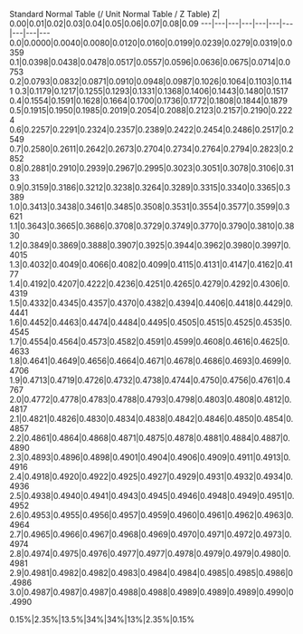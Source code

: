 Standard Normal Table (/ Unit Normal Table / Z Table)
Z| 0.00|0.01|0.02|0.03|0.04|0.05|0.06|0.07|0.08|0.09
---|---|---|---|---|---|---|---|---|---
0.0|0.0000|0.0040|0.0080|0.0120|0.0160|0.0199|0.0239|0.0279|0.0319|0.0359
0.1|0.0398|0.0438|0.0478|0.0517|0.0557|0.0596|0.0636|0.0675|0.0714|0.0753
0.2|0.0793|0.0832|0.0871|0.0910|0.0948|0.0987|0.1026|0.1064|0.1103|0.1141
0.3|0.1179|0.1217|0.1255|0.1293|0.1331|0.1368|0.1406|0.1443|0.1480|0.1517
0.4|0.1554|0.1591|0.1628|0.1664|0.1700|0.1736|0.1772|0.1808|0.1844|0.1879
0.5|0.1915|0.1950|0.1985|0.2019|0.2054|0.2088|0.2123|0.2157|0.2190|0.2224
0.6|0.2257|0.2291|0.2324|0.2357|0.2389|0.2422|0.2454|0.2486|0.2517|0.2549
0.7|0.2580|0.2611|0.2642|0.2673|0.2704|0.2734|0.2764|0.2794|0.2823|0.2852
0.8|0.2881|0.2910|0.2939|0.2967|0.2995|0.3023|0.3051|0.3078|0.3106|0.3133
0.9|0.3159|0.3186|0.3212|0.3238|0.3264|0.3289|0.3315|0.3340|0.3365|0.3389
1.0|0.3413|0.3438|0.3461|0.3485|0.3508|0.3531|0.3554|0.3577|0.3599|0.3621
1.1|0.3643|0.3665|0.3686|0.3708|0.3729|0.3749|0.3770|0.3790|0.3810|0.3830
1.2|0.3849|0.3869|0.3888|0.3907|0.3925|0.3944|0.3962|0.3980|0.3997|0.4015
1.3|0.4032|0.4049|0.4066|0.4082|0.4099|0.4115|0.4131|0.4147|0.4162|0.4177
1.4|0.4192|0.4207|0.4222|0.4236|0.4251|0.4265|0.4279|0.4292|0.4306|0.4319
1.5|0.4332|0.4345|0.4357|0.4370|0.4382|0.4394|0.4406|0.4418|0.4429|0.4441
1.6|0.4452|0.4463|0.4474|0.4484|0.4495|0.4505|0.4515|0.4525|0.4535|0.4545
1.7|0.4554|0.4564|0.4573|0.4582|0.4591|0.4599|0.4608|0.4616|0.4625|0.4633
1.8|0.4641|0.4649|0.4656|0.4664|0.4671|0.4678|0.4686|0.4693|0.4699|0.4706
1.9|0.4713|0.4719|0.4726|0.4732|0.4738|0.4744|0.4750|0.4756|0.4761|0.4767
2.0|0.4772|0.4778|0.4783|0.4788|0.4793|0.4798|0.4803|0.4808|0.4812|0.4817
2.1|0.4821|0.4826|0.4830|0.4834|0.4838|0.4842|0.4846|0.4850|0.4854|0.4857
2.2|0.4861|0.4864|0.4868|0.4871|0.4875|0.4878|0.4881|0.4884|0.4887|0.4890
2.3|0.4893|0.4896|0.4898|0.4901|0.4904|0.4906|0.4909|0.4911|0.4913|0.4916
2.4|0.4918|0.4920|0.4922|0.4925|0.4927|0.4929|0.4931|0.4932|0.4934|0.4936
2.5|0.4938|0.4940|0.4941|0.4943|0.4945|0.4946|0.4948|0.4949|0.4951|0.4952
2.6|0.4953|0.4955|0.4956|0.4957|0.4959|0.4960|0.4961|0.4962|0.4963|0.4964
2.7|0.4965|0.4966|0.4967|0.4968|0.4969|0.4970|0.4971|0.4972|0.4973|0.4974
2.8|0.4974|0.4975|0.4976|0.4977|0.4977|0.4978|0.4979|0.4979|0.4980|0.4981
2.9|0.4981|0.4982|0.4982|0.4983|0.4984|0.4984|0.4985|0.4985|0.4986|0.4986
3.0|0.4987|0.4987|0.4987|0.4988|0.4988|0.4989|0.4989|0.4989|0.4990|0.4990


0.15%|2.35%|13.5%|34%|34%|13%|2.35%|0.15%
